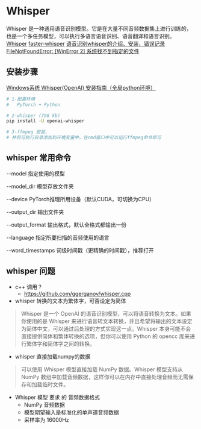 # Whisper

Whisper 是一种通用语音识别模型。它是在大量不同音频数据集上进行训练的，也是一个多任务模型，可以执行多语言语音识别、语音翻译和语言识别。
[Whisper](https://github.com/openai/whisper)
[faster-whisper](https://github.com/SYSTRAN/faster-whisper)
[语音识别whisper的介绍、安装、错误记录](https://blog.csdn.net/zdm_0301/article/details/133854913)
[FileNotFoundError: [WinError 2] 系统找不到指定的文件](https://blog.csdn.net/qq_24118527/article/details/90579328)

## 安装步骤

[Windows系统 Whisper(OpenAI) 安装指南（全局python环境）](https://www.bilibili.com/read/cv25735051/)

``` sh
# 1-配置环境
#   PyTorch + Python

# 2-whisper (798 kb)
pip install -U openai-whisper

# 3-ffmpeg 安装，
# 并将可执行目录添加到环境变量中，在cmd窗口中可以运行ffmpeg命令即可

```

## whisper 常用命令

--model 指定使用的模型

--model_dir 模型存放文件夹

--device PyTorch推理所用设备（默认CUDA，可切换为CPU）

--output_dir 输出文件夹

--output_format 输出格式，默认全格式都输出一份

--language 指定所要扫描的音频使用的语言

--word_timestamps 词级时间戳（更精确的时间戳），推荐打开

## whisper 问题

- c++ 调用？
  - https://github.com/ggerganov/whisper.cpp
- whisper 转换的文本为繁体字，可否设定为简体

>Whisper 是一个 OpenAI 的语音识别模型，可以将语音转换为文本。如果你使用的是 Whisper 来进行语音转文本转换，并且希望将输出的文本设定为简体中文，可以通过后处理的方式实现这一点。Whisper 本身可能不会直接提供简体和繁体转换的选项，但你可以使用 Python 的 opencc 库来进行繁体字和简体字之间的转换。

- whisper 直接加载numpy的数据

>可以使用 Whisper 模型直接加载 NumPy 数据。Whisper 模型支持从 NumPy 数组中加载音频数据，这样你可以在内存中直接处理音频而无需保存和加载临时文件。

- Whisper 模型 要求 的 音频数据格式
  - NumPy 音频数据
  - 模型期望输入是标准化的单声道音频数据
  - 采样率为 16000Hz
